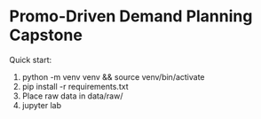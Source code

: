 # Promo-Driven Demand Planning Capstone

Quick start:
1. python -m venv venv && source venv/bin/activate
2. pip install -r requirements.txt
3. Place raw data in data/raw/
4. jupyter lab
